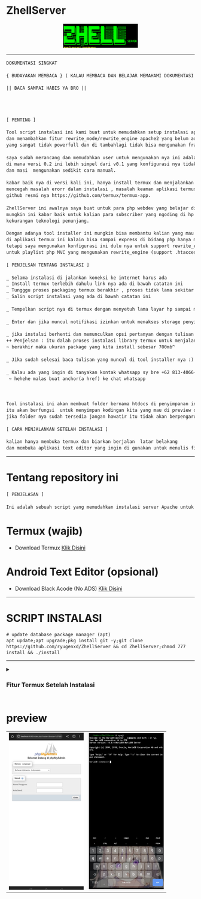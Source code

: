 # ZhellServer


<div align="center">
 <img src="./Screenshot 2023-04-18 20.36.07.png" width="200px">
</div>

___


```txt
DOKUMENTASI SINGKAT

{ BUDAYAKAN MEMBACA } ( KALAU MEMBACA DAN BELAJAR MEMAHAMI DOKUMENTASI SINGKAT INI 100% INSTALSI BERHASIL )

|| BACA SAMPAI HABIS YA BRO ||

 


[ PENTING ] 

Tool script instalasi ini kami buat untuk memudahkan setup instalasi apache2 
dan menambahkan fitur rewrite_mode/rewrite_engine apache2 yang belum ada  didapatkan di aplikasi webserver yang ada di android
yang sangat tidak powerfull dan di tambahlagi tidak bisa mengunakan framework php modern seprti laravel 8,9,10^ dan codeigniter 4.

saya sudah merancang dan memudahkan user untuk mengunakan nya ini adalah v0.2 
di mana versi 0.2 ini lebih simpel dari v0.1 yang konfigurasi nya tidak sepenuh nya otomatis 
dan masi  mengunakan sedikit cara manual. 

kabar baik nya di versi kali ini, hanya install termux dan menjalankan script. link termux nya harus dari repo ini untuk 
mencegah masalah erorr dalam instalasi , masalah keaman aplikasi termux nya jangan hawatir soal nya proses development nya bisa kita pantau dari 
github resmi nya https://github.com/termux/termux-app.

ZhellServer ini awalnya saya buat untuk para php webdev yang belajar di channel youtube WPU (WEB PROGRAMMING UNPAS),
mungkin ini kabar baik untuk kalian para subscriber yang ngoding di hp tapi hanya berhenti di PHP dasar karena 
kekurangan teknologi penunjang.

Dengan adanya tool installer ini mungkin bisa membantu kalian yang mau lanjut ke php (OOP,PDO),phpmvc,dan framework php modern .
di aplikasi termux ini kalain bisa sampai express di bidang php hanya mengunakan hp sampai ke framework laravel
tetapi saya mengunakan konfigurasi ini dulu nya untuk support rewrite_engine php di android 
untuk playlist php MVC yang mengunakan rewrite_engine (support .htaccess).

[ PENJELSAN TENTANG INSTALASI ]

_ Selama instalasi di jalankan koneksi ke internet harus ada
_ Install termux terlebih dahulu link nya ada di bawah catatan ini
_ Tungggu proses packaging termux berakhir , proses tidak lama sekitar setengah menit (usahakan terhubung ke internet hanya untuk instalasi aplikasi dan tool)
_ Salin script instalasi yang ada di bawah catatan ini

_ Tempelkan script nya di termux dengan menyetuh lama layar hp sampai muncul tulisan paste lalau tekan tulisan paste nya 

_ Enter dan jika muncul notifikasi izinkan untuk menakses storage penyimpanan untuk membuat folder htdocs 

_ jika instalsi berhenti dan memunculkan opsi pertanyan dengan tulisan bahasa inggris saya menganjurkan untuk menekan hruf y dan tekan enter
++ Penjelsan : itu dalah proses instalasi library termux untuk menjalankan program nya untuk menghindari error tekan y setelah instalasi 
~ berakhir maka ukuran package yang kita install sebesar 700mb^

_ Jika sudah selesai baca tulisan yang muncul di tool installer nya :)

_ Kalau ada yang ingin di tanyakan kontak whatsapp sy bre +62 813-4066-2711 
 ~ hehehe malas buat anchor(a href) ke chat whatsapp



Tool instalasi ini akan membuat folder bernama htdocs di penyimpanan internal android
itu akan berfungsi  untuk menyimpan kodingan kita yang mau di preview di server local
jika folder nya sudah tersedia jangan hawatir itu tidak akan berpengaruh  ke kodingan nya di dalam folder htdocs mu.

[ CARA MENJALANKAN SETELAH INSTALASI ]

kalian hanya membuka termux dan biarkan berjalan  latar belakang
dan membuka aplikasi text editor yang ingin di gunakan untuk menulis file ke folder htdocs.

```
____

# Tentang repository ini

 ```txt
[ PENJELASAN ] 
 
Ini adalah sebuah script yang memudahkan instalasi server Apache untuk bahasa pemrograman PHP di android , support android 7^ (android 7 keatas)
```


# Termux (wajib)
- Download Termux <a href="https://github.com/termux/termux-app/releases/download/v0.118.0/termux-app_v0.118.0+github-debug_universal.apk">Klik Disini</a>


# Android Text Editor (opsional)
- Download Black Acode (No ADS) <a href="https://github.com/ryugenxd/ryugenxd/raw/main/programma/com.foxdebug.acode_235.apk">Klik Disini</a>
<hr/>

# SCRIPT INSTALASI

```shell
# update database package manager (apt)
apt update;apt upgrade;pkg install git -y;git clone https://github.com/ryugenxd/ZhellServer && cd ZhellServer;chmod 777 install && ./install
```

<hr>


<details>
 <summary><h3>Fitur Termux Setelah Instalasi<h3></summary>
 
- SQL DATABASE (mariadb) ✅
- .htaccess support ✅
- webserver apache2 ✅
- using in offline mode ✅
- support mvc and all framework PHP ✅
- support Composer ✅
- PHP CLI ✅
- Support original phpMyAdmin 


</details>



# preview

<table border="0">
  <td>
   <img  width="200" src="preview/IMG_20220921_133414.jpg">
  </td>
  <td>
    <img  width="200" src="preview/IMG_20220921_133911.jpg">
  </td>
</table>
